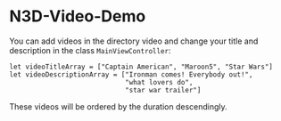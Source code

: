 # N3D-Video-Demo

You can add videos in the directory video and change your title and description in the class ```MainViewController```:

```
let videoTitleArray = ["Captain American", "Maroon5", "Star Wars"]
let videoDescriptionArray = ["Ironman comes! Everybody out!",
                             "what lovers do",
                             "star war trailer"]
```
These videos will be ordered by the duration descendingly.
